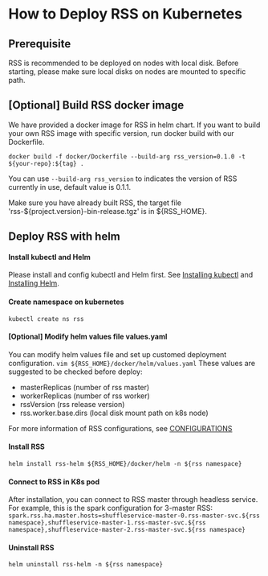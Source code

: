 # How to Deploy RSS on Kubernetes

## Prerequisite
RSS is recommended to be deployed on nodes with local disk. Before starting, please make sure local disks on nodes are mounted to specific path.

## [Optional] Build RSS docker image
We have provided a docker image for RSS in helm chart. If you want to build your own RSS image with specific version, run docker build with our Dockerfile.

`
docker build -f docker/Dockerfile --build-arg rss_version=0.1.0 -t ${your-repo}:${tag} .
`

You can use `--build-arg rss_version` to indicates the version of RSS currently in use, default value is 0.1.1.

Make sure you have already built RSS, the target file 'rss-${project.version}-bin-release.tgz' is in ${RSS_HOME}.

## Deploy RSS with helm

#### Install kubectl and Helm

Please install and config kubectl and Helm first. See [Installing kubectl](https://kubernetes.io/docs/tasks/tools/#kubectl) and [Installing Helm](https://helm.sh/docs/intro/install/).

#### Create namespace on kubernetes
`
kubectl create ns rss
`

#### [Optional] Modify helm values file values.yaml
You can modify helm values file and set up customed deployment configuration.
`
vim ${RSS_HOME}/docker/helm/values.yaml
`
These values are suggested to be checked before deploy:  
- masterReplicas (number of rss master)
- workerReplicas (number of rss worker)
- rssVersion (rss release version)
- rss.worker.base.dirs (local disk mount path on k8s node)

For more information of RSS configurations, see [CONFIGURATIONS](../CONFIGURATION_GUIDE.md)

#### Install RSS
`
helm install rss-helm ${RSS_HOME}/docker/helm -n ${rss namespace}
`

#### Connect to RSS in K8s pod
After installation, you can connect to RSS master through headless service. For example, this is the spark configuration for 3-master RSS:
`
spark.rss.ha.master.hosts=shuffleservice-master-0.rss-master-svc.${rss namespace},shuffleservice-master-1.rss-master-svc.${rss namespace},shuffleservice-master-2.rss-master-svc.${rss namespace}
`

#### Uninstall RSS
`
helm uninstall rss-helm -n ${rss namespace}
`